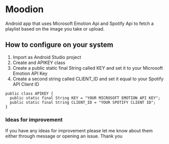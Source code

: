 # Moodion
Android app that uses Microsoft Emotion Api and Spotify Api to fetch a playlist based on the image you take or upload.


## How to configure on your system
1. Import as Android Studio project
2. Create and APIKEY class
3. Create a public static final String called KEY and set it to your Microsoft Emotion API Key
4. Create a second string called CLIENT_ID and set it equal to your Spotify API Client ID

~~~~
public class APIKEY {
  public static final String KEY = "YOUR MICROSOFT EMOTION API KEY";
  public static final String CLIENT_ID = "YOUR SPOTIFY CLIENT ID";
}
~~~~

### Ideas for improvement
If you have any ideas for improvement please let me know about them either through message or opening an issue. Thank you
